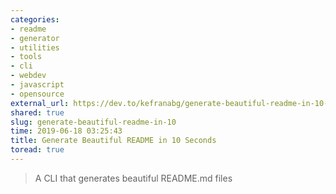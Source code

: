 ```yaml
---
categories:
- readme
- generator
- utilities
- tools
- cli
- webdev
- javascript
- opensource
external_url: https://dev.to/kefranabg/generate-beautiful-readme-in-10-seconds-38i2
shared: true
slug: generate-beautiful-readme-in-10
time: 2019-06-18 03:25:43
title: Generate Beautiful README in 10 Seconds
toread: true
---
```


> A CLI that generates beautiful README.md files